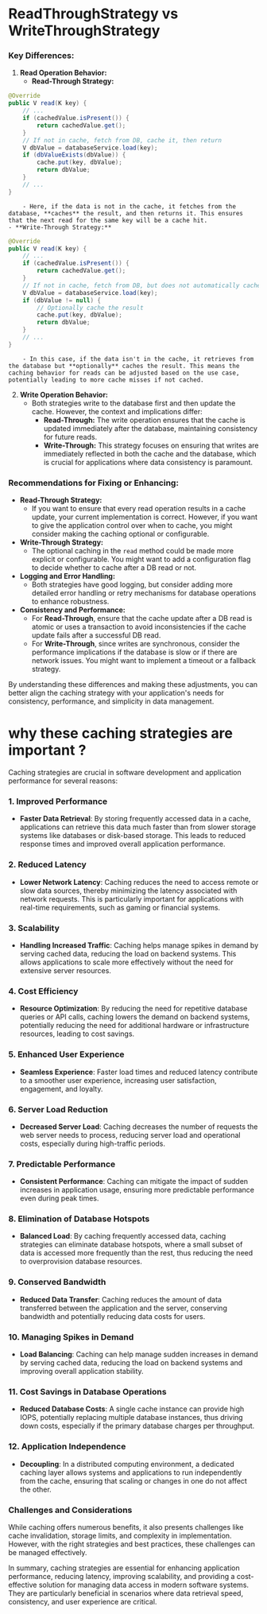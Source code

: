 # ReadThroughStrategy vs WriteThroughStrategy

### Key Differences:

1. **Read Operation Behavior:**
    - **Read-Through Strategy:**

```java
@Override
public V read(K key) {
    // ... 
    if (cachedValue.isPresent()) {
        return cachedValue.get();
    }
    // If not in cache, fetch from DB, cache it, then return
    V dbValue = databaseService.load(key);
    if (dbValueExists(dbValue)) {
        cache.put(key, dbValue);
        return dbValue;
    }
    // ...
}
```

        - Here, if the data is not in the cache, it fetches from the database, **caches** the result, and then returns it. This ensures that the next read for the same key will be a cache hit.
    - **Write-Through Strategy:**

```java
@Override
public V read(K key) {
    // ...
    if (cachedValue.isPresent()) {
        return cachedValue.get();
    }
    // If not in cache, fetch from DB, but does not automatically cache the result
    V dbValue = databaseService.load(key);
    if (dbValue != null) {
        // Optionally cache the result
        cache.put(key, dbValue);
        return dbValue;
    }
    // ...
}
```

        - In this case, if the data isn't in the cache, it retrieves from the database but **optionally** caches the result. This means the caching behavior for reads can be adjusted based on the use case, potentially leading to more cache misses if not cached.
2. **Write Operation Behavior:**
    - Both strategies write to the database first and then update the cache. However, the context and implications differ:
        - **Read-Through:** The write operation ensures that the cache is updated immediately after the database, maintaining consistency for future reads.
        - **Write-Through:** This strategy focuses on ensuring that writes are immediately reflected in both the cache and the database, which is crucial for applications where data consistency is paramount.

### Recommendations for Fixing or Enhancing:

- **Read-Through Strategy:**
    - If you want to ensure that every read operation results in a cache update, your current implementation is correct. However, if you want to give the application control over when to cache, you might consider making the caching optional or configurable.
- **Write-Through Strategy:**
    - The optional caching in the `read` method could be made more explicit or configurable. You might want to add a configuration flag to decide whether to cache after a DB read or not.
- **Logging and Error Handling:**
    - Both strategies have good logging, but consider adding more detailed error handling or retry mechanisms for database operations to enhance robustness.
- **Consistency and Performance:**
    - For **Read-Through**, ensure that the cache update after a DB read is atomic or uses a transaction to avoid inconsistencies if the cache update fails after a successful DB read.
    - For **Write-Through**, since writes are synchronous, consider the performance implications if the database is slow or if there are network issues. You might want to implement a timeout or a fallback strategy.

By understanding these differences and making these adjustments, you can better align the caching strategy with your application's needs for consistency, performance, and simplicity in data management.


# why these caching strategies are important ?

Caching strategies are crucial in software development and application performance for several reasons:

### **1. Improved Performance**

- **Faster Data Retrieval**: By storing frequently accessed data in a cache, applications can retrieve this data much faster than from slower storage systems like databases or disk-based storage. This leads to reduced response times and improved overall application performance.


### **2. Reduced Latency**

- **Lower Network Latency**: Caching reduces the need to access remote or slow data sources, thereby minimizing the latency associated with network requests. This is particularly important for applications with real-time requirements, such as gaming or financial systems.


### **3. Scalability**

- **Handling Increased Traffic**: Caching helps manage spikes in demand by serving cached data, reducing the load on backend systems. This allows applications to scale more effectively without the need for extensive server resources.


### **4. Cost Efficiency**

- **Resource Optimization**: By reducing the need for repetitive database queries or API calls, caching lowers the demand on backend systems, potentially reducing the need for additional hardware or infrastructure resources, leading to cost savings.


### **5. Enhanced User Experience**

- **Seamless Experience**: Faster load times and reduced latency contribute to a smoother user experience, increasing user satisfaction, engagement, and loyalty.


### **6. Server Load Reduction**

- **Decreased Server Load**: Caching decreases the number of requests the web server needs to process, reducing server load and operational costs, especially during high-traffic periods.


### **7. Predictable Performance**

- **Consistent Performance**: Caching can mitigate the impact of sudden increases in application usage, ensuring more predictable performance even during peak times.


### **8. Elimination of Database Hotspots**

- **Balanced Load**: By caching frequently accessed data, caching strategies can eliminate database hotspots, where a small subset of data is accessed more frequently than the rest, thus reducing the need to overprovision database resources.


### **9. Conserved Bandwidth**

- **Reduced Data Transfer**: Caching reduces the amount of data transferred between the application and the server, conserving bandwidth and potentially reducing data costs for users.


### **10. Managing Spikes in Demand**

- **Load Balancing**: Caching can help manage sudden increases in demand by serving cached data, reducing the load on backend systems and improving overall application stability.


### **11. Cost Savings in Database Operations**

- **Reduced Database Costs**: A single cache instance can provide high IOPS, potentially replacing multiple database instances, thus driving down costs, especially if the primary database charges per throughput.


### **12. Application Independence**

- **Decoupling**: In a distributed computing environment, a dedicated caching layer allows systems and applications to run independently from the cache, ensuring that scaling or changes in one do not affect the other.


### **Challenges and Considerations**

While caching offers numerous benefits, it also presents challenges like cache invalidation, storage limits, and complexity in implementation. However, with the right strategies and best practices, these challenges can be managed effectively.

In summary, caching strategies are essential for enhancing application performance, reducing latency, improving scalability, and providing a cost-effective solution for managing data access in modern software systems. They are particularly beneficial in scenarios where data retrieval speed, consistency, and user experience are critical.

